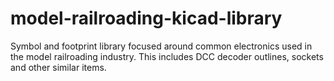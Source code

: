 # model-railroading-kicad-library
Symbol and footprint library focused around common electronics used in the model railroading industry. This includes DCC decoder outlines, sockets and other similar items.
